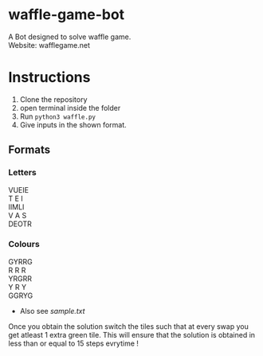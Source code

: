 # waffle-game-bot
A Bot designed to solve waffle game. <br>
Website: wafflegame.net

# Instructions
1. Clone the repository
2. open terminal inside the folder
3. Run `python3 waffle.py`
4. Give inputs in the shown format.

## Formats
### Letters
VUEIE<br>
T E I<br>
IIMLI<br>
V A S<br>
DEOTR<br>

### Colours
GYRRG<br>
R R R<br>
YRGRR<br>
Y R Y<br>
GGRYG<br>

- Also see *sample.txt*

Once you obtain the solution switch the tiles such that at every swap you get atleast 1 extra green tile.
This will ensure that the solution is obtained in less than or equal to 15 steps evrytime !
